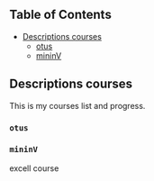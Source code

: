 ## Table of Contents

- [Descriptions courses](#descriptions-courses)
  - [otus](#motus)
  - [mininV](#mininV)
  
## Descriptions courses

This is my courses list and progress.
  
### `otus` 
  
### `mininV`

excell course
